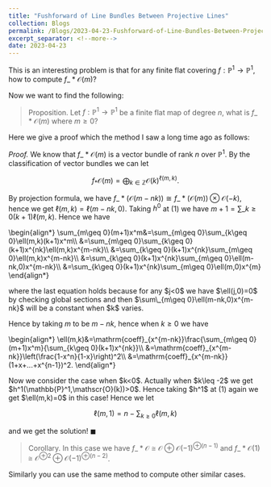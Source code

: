 ```yaml
---
title: "Fushforward of Line Bundles Between Projective Lines"
collection: Blogs
permalink: /Blogs/2023-04-23-Fushforward-of-Line-Bundles-Between-Projective-Lines
excerpt_separator: <!--more-->
date: 2023-04-23
---
```

This is an interesting problem is that for any finite flat covering $f:\mathbb{P}^1\to \mathbb{P}^1$, how to compute $f\_* \mathscr{O}(m)$?
<!--more-->

Now we want to find the following:

> Proposition. Let $f:\mathbb{P}^1\to \mathbb{P}^1$ be a finite flat map of degree $n$, what is $f\_* \mathscr{O}(m)$ where $m\geq 0$?

Here we give a proof which the method I saw a long time ago as follows:

*Proof.* We know that $f\_* \mathscr{O}(m)$ is a vector bundle of rank $n$ over $\mathbb{P}^1$. By the classification of vector bundles we can let

$$
f_* \mathscr{O}(m)=\bigoplus_{k\in\mathbb{Z}}\mathscr{O}(k)^{\ell(m,k)}.
$$

By projection formula, we have $f\_* (\mathscr{O}(m-nk))\cong f\_* (\mathscr{O}(m))\otimes\mathscr{O}(-k)$, hence we get $\ell(m,k)=\ell(m-nk,0)$.
Taking $h^0$ at (1) we have $m+1=\sum\_{k\geq 0}(k+1)\ell(m,k)$. Hence we have
<html>
<head>
  <meta charset="utf-8">
  <meta name="viewport" content="width=device-width">
  <script src="https://polyfill.io/v3/polyfill.min.js?features=es6"></script>
  <script id="MathJax-script" async
          src="https://cdn.jsdelivr.net/npm/mathjax@3/es5/tex-mml-chtml.js">
  </script>
</head>
<body>
<p>
\begin{align*}
\sum_{m\geq 0}(m+1)x^m&=\sum_{m\geq 0}\sum_{k\geq 0}\ell(m,k)(k+1)x^m\\
  &=\sum_{m\geq 0}\sum_{k\geq 0}(k+1)x^{nk}\ell(m,k)x^{m-nk}\\
  &=\sum_{k\geq 0}(k+1)x^{nk}\sum_{m\geq 0}\ell(m,k)x^{m-nk}\\
  &=\sum_{k\geq 0}(k+1)x^{nk}\sum_{m\geq 0}\ell(m-nk,0)x^{m-nk}\\
  &=\sum_{k\geq 0}(k+1)x^{nk}\sum_{m\geq 0}\ell(m,0)x^{m}
\end{align*}
</p>
</body>
</html>
where the last equation holds because for any $j<0$ we have $\ell(j,0)=0$ by checking global sections and then $\sum\_{m\geq 0}\ell(m-nk,0)x^{m-nk}$
will be a constant when $k$ varies.

Hence by taking $m$ to be $m-nk$, hence when $k\geq 0$ we have
<html>
<head>
  <meta charset="utf-8">
  <meta name="viewport" content="width=device-width">
  <script src="https://polyfill.io/v3/polyfill.min.js?features=es6"></script>
  <script id="MathJax-script" async
          src="https://cdn.jsdelivr.net/npm/mathjax@3/es5/tex-mml-chtml.js">
  </script>
</head>
<body>
<p>
\begin{align*}
\ell(m,k)&=\mathrm{coeff}_{x^{m-nk}}\frac{\sum_{m\geq 0}(m+1)x^m}{\sum_{k\geq 0}(k+1)x^{nk}}\\
  &=\mathrm{coeff}_{x^{m-nk}}\left(\frac{1-x^n}{1-x}\right)^2\\
  &=\mathrm{coeff}_{x^{m-nk}}(1+x+...+x^{n-1})^2.
\end{align*}
</p>
</body>
</html>
Now we consider the case when $k<0$. Actually when $k\leq -2$ we get $h^1(\mathbb{P}^1,\mathscr{O}(k))>0$. Hence taking $h^1$ at (1) again we get $\ell(m,k)=0$ in this case! Hence we let

$$
\ell(m,1)=n-\sum_{k\geq 0}\ell(m,k)
$$

and we get the solution! $\blacksquare$

> Corollary. In this case we have $f\_* \mathscr{O}\cong \mathscr{O}\oplus\mathscr{O}(-1)^{\oplus(n-1)}$ and $f\_* \mathscr{O}(1)\cong \mathscr{O}^{\oplus 2}\oplus\mathscr{O}(-1)^{\oplus(n-2)}$.

Similarly you can use the same method to compute other similar cases.



